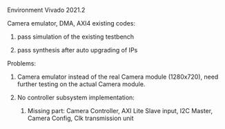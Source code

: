 Environment Vivado 2021.2

Camera emulator, DMA, AXI4 existing codes:

1. pass simulation of the existing testbench

2. pass synthesis after auto upgrading of IPs



Problems:

1. Camera emulator instead of the real Camera module (1280x720), need further testing on the actual Camera module.

2. No controller subsystem implementation:
   
   1. Missing part: Camera Controller, AXI Lite Slave input, I2C Master, Camera Config, Clk transmission unit


